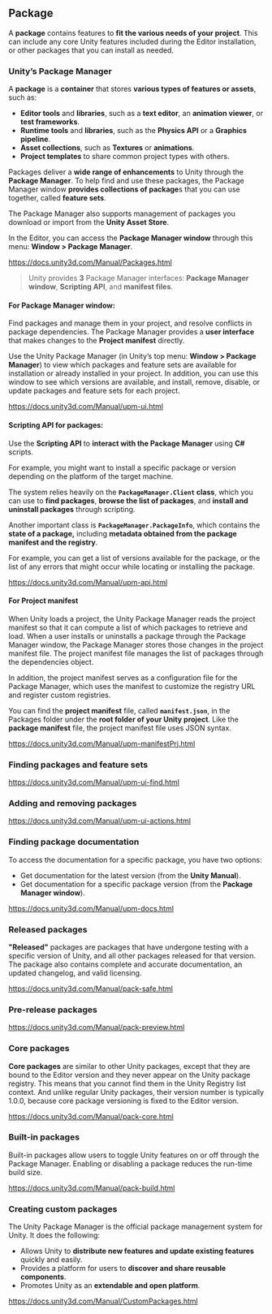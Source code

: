## Package 
A **package** contains features to **fit the various needs of your project**. This can include any core Unity features included during the Editor installation, or other packages that you can install as needed.

### Unity’s Package Manager
A **package** is a **container** that stores **various types of features or assets**, such as:

- **Editor tools** and **libraries**, such as a **text editor**, an **animation viewer**, or **test frameworks**.
- **Runtime tools** and **libraries**, such as the **Physics API** or a **Graphics pipeline**.
- **Asset collections**, such as **Textures** or **animations**.
- **Project templates** to share common project types with others.

Packages deliver a **wide range of enhancements** to Unity through the **Package Manager**. To help find and use these packages, the Package Manager window **provides collections of package**s that you can use together, called **feature sets**.

The Package Manager also supports management of packages you download or import from the **Unity Asset Store**.

In the Editor, you can access the **Package Manager window** through this menu: **Window > Package Manager**.


https://docs.unity3d.com/Manual/Packages.html

> Unity provides **3** Package Manager interfaces:   **Package Manager window**, **Scripting API**, and **manifest files**.

#### For Package Manager window:
Find packages and manage them in your project, and resolve conflicts in package dependencies. The Package Manager provides a **user interface** that makes changes to the **Project manifest** directly.

Use the Unity Package Manager (in Unity’s top menu: **Window > Package Manager**) to view which packages and feature sets are available for installation or already installed in your project. In addition, you can use this window to see which versions are available, and install, remove, disable, or update packages and feature sets for each project.
 
https://docs.unity3d.com/Manual/upm-ui.html


#### Scripting API for packages:
Use the **Scripting API** to **interact with the Package Manager** using **C#** scripts.

For example, you might want to install a specific package or version depending on the platform of the target machine.

The system relies heavily on the **`PackageManager.Client` class**, which you can use to **find packages**, **browse the list of packages**, and **install and uninstall packages** through scripting.

Another important class is **`PackageManager.PackageInfo`**, which contains the **state of a package,** including **metadata obtained from the package manifest and the registry**.

For example, you can get a list of versions available for the package, or the list of any errors that might occur while locating or installing the package.

https://docs.unity3d.com/Manual/upm-api.html


#### For Project manifest
When Unity loads a project, the Unity Package Manager reads the project manifest so that it can compute a list of which packages to retrieve and load. When a user installs or uninstalls a package through the Package Manager window, the Package Manager stores those changes in the project manifest file. The project manifest file manages the list of packages through the dependencies object.

In addition, the project manifest serves as a configuration file for the Package Manager, which uses the manifest to customize the registry URL and register custom registries.

You can find the **project manifest** file, called **`manifest.json`**, in the Packages folder under the **root folder of your Unity project**. Like the **package manifest** file, the project manifest file uses JSON syntax.

https://docs.unity3d.com/Manual/upm-manifestPrj.html

### Finding packages and feature sets
https://docs.unity3d.com/Manual/upm-ui-find.html

### Adding and removing packages
https://docs.unity3d.com/Manual/upm-ui-actions.html

### Finding package documentation
To access the documentation for a specific package, you have two options:

- Get documentation for the latest version (from the **Unity Manual**).
- Get documentation for a specific package version (from the **Package Manager window**).

https://docs.unity3d.com/Manual/upm-docs.html

### Released packages
**"Released"** packages are packages that have undergone testing with a specific version of Unity, and all other packages released for that version. The package also contains complete and accurate documentation, an updated changelog, and valid licensing.

https://docs.unity3d.com/Manual/pack-safe.html

### Pre-release packages
https://docs.unity3d.com/Manual/pack-preview.html


### Core packages
**Core packages** are similar to other Unity packages, except that they are bound to the Editor version and they never appear on the Unity package registry. This means that you cannot find them in the Unity Registry list context. And unlike regular Unity packages, their version number is typically 1.0.0, because core package versioning is fixed to the Editor version.

https://docs.unity3d.com/Manual/pack-core.html


### Built-in packages
Built-in packages allow users to toggle Unity features on or off through the Package Manager. Enabling or disabling a package reduces the run-time build size. 

https://docs.unity3d.com/Manual/pack-build.html


### Creating custom packages
The Unity Package Manager is the official package management system for Unity. It does the following:

- Allows Unity to **distribute new features and update existing features** quickly and easily.
- Provides a platform for users to **discover and share reusable components**.
- Promotes Unity as an **extendable and open platform**.


https://docs.unity3d.com/Manual/CustomPackages.html


